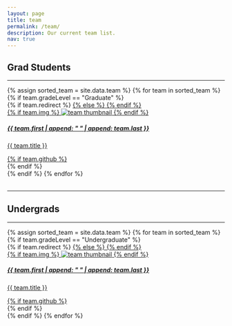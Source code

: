 ```yaml
---
layout: page
title: team
permalink: /team/
description: Our current team list.
nav: true
---
```


## Grad Students

---

<!-- Grad Students Projects Grid -->
<div class="projects grid">
  {% assign sorted_team = site.data.team %}
  {% for team in sorted_team %}
  {% if team.gradeLevel == "Graduate" %}
  <div class="grid-item">
    {% if team.redirect %}
    <a href="{{ team.redirect }}" target="_blank">
    {% else %}
    <a href="{{ team.url | relative_url }}">
    {% endif %}
      <div class="card hoverable">
        {% if team.img %}
        <img src="{{ team.img | relative_url }}" alt="team thumbnail">
        {% endif %}
        <div class="card-body">
          <h5>{{ team.first | append: " " | append: team.last }}</h5>
          <p class="card-text">{{ team.title }}</p>
          <div class="row ml-1 mr-1 p-0">
            {% if team.github %}
            <div class="github-icon">
              <div class="icon" data-toggle="tooltip" title="GitHub Profile">
                <a href="{{ team.github }}" target="_blank"><i class="fab fa-github gh-icon"></i></a>
              </div>
            </div>
            {% endif %}
          </div>
        </div>
      </div>
    </a>
  </div>
  {% endif %}
{% endfor %}
</div>
<br>

---

## Undergrads

---

<!-- Grad Students Projects Grid -->
<div class="projects grid">
  {% assign sorted_team = site.data.team %}
  {% for team in sorted_team %}
  {% if team.gradeLevel == "Undergraduate" %}
  <div class="grid-item">
    {% if team.redirect %}
    <a href="{{ team.redirect }}" target="_blank">
    {% else %}
    <a href="{{ team.url | relative_url }}">
    {% endif %}
      <div class="card hoverable">
        {% if team.img %}
        <img src="{{ team.img | relative_url }}" alt="team thumbnail">
        {% endif %}
        <div class="card-body">
          <h5>{{ team.first | append: " " | append: team.last }}</h5>
          <p class="card-text">{{ team.title }}</p>
          <div class="row ml-1 mr-1 p-0">
            {% if team.github %}
            <div class="github-icon">
              <div class="icon" data-toggle="tooltip" title="GitHub Profile">
                <a href="{{ team.github }}" target="_blank"><i class="fab fa-github gh-icon"></i></a>
              </div>
            </div>
            {% endif %}
          </div>
        </div>
      </div>
    </a>
  </div>
  {% endif %}
{% endfor %}
</div>
<br>
